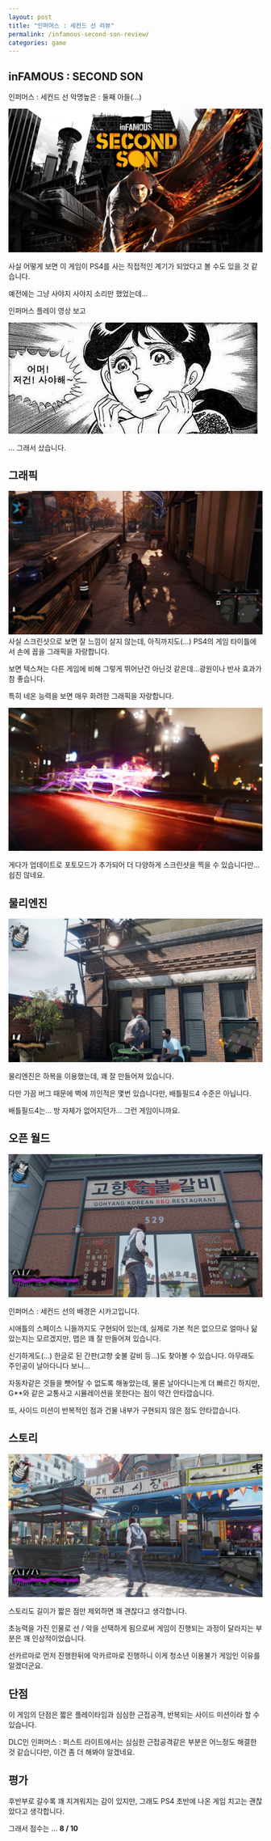 ```yaml
---
layout: post
title: "인퍼머스 : 세컨드 선 리뷰"
permalink: /infamous-second-son-review/
categories: game
---
```

## inFAMOUS : SECOND SON

인퍼머스 : 세컨드 선 악명높은 : 둘째 아들(...)

<img src="/images/EkiOHUP_g.jpg" alt="niceb5y blog" class="w-full">

사실 어떻게 보면 이 게임이 PS4를 사는 직접적인 계기가 되었다고 볼 수도 있을 것 같습니다.

예전에는 그냥 사야지 사야지 소리만 했었는데... 

인퍼머스 플레이 영상 보고

<img src="/images/41cABUv_l.jpg" alt="niceb5y blog" class="w-full">

... 그래서 샀습니다.

## 그래픽

<img src="/images/NycQDUPdx.jpg" alt="niceb5y blog" class="w-full">
사실 스크린샷으로 보면 잘 느낌이 살지 않는데, 아직까지도(...) PS4의 게임 타이틀에서 손에 꼽을 그래픽을 자랑합니다.

보면 텍스쳐는 다른 게임에 비해 그렇게 뛰어난건 아닌것 같은데...광원이나 반사 효과가 참 좋습니다.

특히 네온 능력을 보면 매우 화려한 그래픽을 자랑합니다. 

<img src="/images/4yPFvUDOx.jpg" alt="niceb5y blog" class="w-full">

게다가 업데이트로 포토모드가 추가되어 더 다양하게 스크린샷을 찍을 수 있습니다만... 쉽진 않네요.

## 물리엔진

<img src="/images/VyFjvLPde.jpg" alt="niceb5y blog" class="w-full">

물리엔진은 하복을 이용했는데, 꽤 잘 만들어져 있습니다.

다만 가끔 버그 때문에 벽에 끼인적은 몇번 있습니다만, 배틀필드4 수준은 아닙니다. 

배틀필드4는... 방 자체가 없어지던가... 그런 게임이니까요.

## 오픈 월드

<img src="/images/4JJAvIDOe.jpg" alt="niceb5y blog" class="w-full">

인퍼머스 : 세컨드 선의 배경은 시카고입니다.

시애틀의 스페이스 니들까지도 구현되어 있는데, 실제로 가본 적은 없으므로 얼마나 닮았는지는 모르겠지만, 맵은 꽤 잘 만들어져 있습니다.

신기하게도(...) 한글로 된 간판(고향 숯불 갈비 등...)도 찾아볼 수 있습니다. 아무래도 주인공이 날아다니다 보니...

자동차같은 것들을 뺏어탈 수 없도록 해놓았는데, 물론 날아다니는게 더 빠르긴 하지만, G**와 같은 교통사고 시뮬레이션을 못한다는 점이 약간 안타깝습니다.

또, 사이드 미션이 반복적인 점과 건물 내부가 구현되지 않은 점도 안타깝습니다.

## 스토리

<img src="/images/V1seOLPde.jpg" alt="niceb5y blog" class="w-full">

스토리도 길이가 짧은 점만 제외하면 꽤 괜찮다고 생각합니다.

초능력을 가진 인물로 선 / 악을 선택하게 됨으로써 게임이 진행되는 과정이 달라지는 부분은 꽤 인상적이었습니다.

선카르마로 먼저 진행한뒤에 악카르마로 진행하니 이게 청소년 이용불가 게임인 이유를 알겠더군요.

## 단점

이 게임의 단점은 짧은 플레이타임과 심심한 근접공격, 반복되는 사이드 미션이라 할 수 있습니다.

DLC인 인퍼머스 : 퍼스트 라이트에서는 심심한 근접공격같은 부분은 어느정도 해결한 것 같습니다만, 이건 좀 더 해봐야 알겠네요.

## 평가

후반부로 갈수록 꽤 지겨워지는 감이 있지만, 그래도 PS4 초반에 나온 게임 치고는 괜찮았다고 생각합니다.

그래서 점수는 ... **8 / 10**
